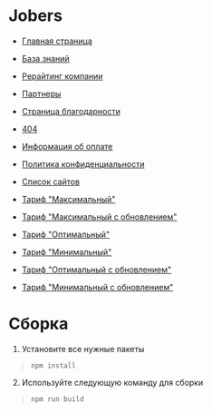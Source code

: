 # Jobers

- [Главная страница](https://jobers.vercel.app/)
- [База знаний](https://jobers.vercel.app/blog.html)
- [Рерайтинг компании](https://jobers.vercel.app/rewriting.html)
- [Партнеры](https://jobers.vercel.app/partners.html)
- [Страница благодарности](https://jobers.vercel.app/thank-you.html)
- [404](https://jobers.vercel.app/404.html)
- [Информация об оплате](https://jobers.vercel.app/payment-info.html)
- [Политика конфиденциальности](https://jobers.vercel.app/privacy_policy.html)

- [Список сайтов](https://jobers.ru/spisok_saitov)
- [Тариф "Максимальный"](https://jobers.ru/tariff_maximum)
- [Тариф "Максимальный с обновлением"](https://jobers.ru/tariff_maximum-with-auto-update)
- [Тариф "Оптимальный"](https://jobers.ru/tariff_advanced)
- [Тариф "Минимальный"](https://jobers.ru/tariff_starting)
- [Тариф "Оптимальный с обновлением"](https://jobers.ru/tariff_advanced-with-auto-update)
- [Тариф "Минимальный с обновлением"](https://jobers.ru/tariff_starting-with-auto-update)

# Сборка

1. Установите все нужные пакеты 
>`npm install`

2. Используйте следующую команду для сборки 
>`npm run build`
